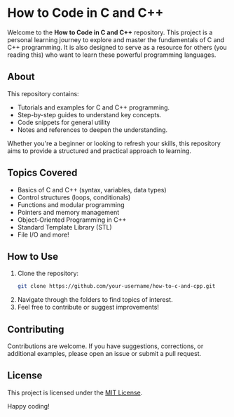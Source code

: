 # How to Code in C and C++

Welcome to the **How to Code in C and C++** repository. This project is a personal learning journey to explore and master the fundamentals of C and C++ programming. It is also designed to serve as a resource for others (you reading this) who want to learn these powerful programming languages.

## About

This repository contains:
- Tutorials and examples for C and C++ programming.
- Step-by-step guides to understand key concepts.
- Code snippets for general utility
- Notes and references to deepen the understanding.

Whether you're a beginner or looking to refresh your skills, this repository aims to provide a structured and practical approach to learning.

## Topics Covered

- Basics of C and C++ (syntax, variables, data types)
- Control structures (loops, conditionals)
- Functions and modular programming
- Pointers and memory management
- Object-Oriented Programming in C++
- Standard Template Library (STL)
- File I/O and more!

## How to Use

1. Clone the repository:
    ```bash
    git clone https://github.com/your-username/how-to-c-and-cpp.git
    ```
2. Navigate through the folders to find topics of interest.
3. Feel free to contribute or suggest improvements!

## Contributing

Contributions are welcome. If you have suggestions, corrections, or additional examples, please open an issue or submit a pull request.

## License

This project is licensed under the [MIT License](LICENSE).

Happy coding!